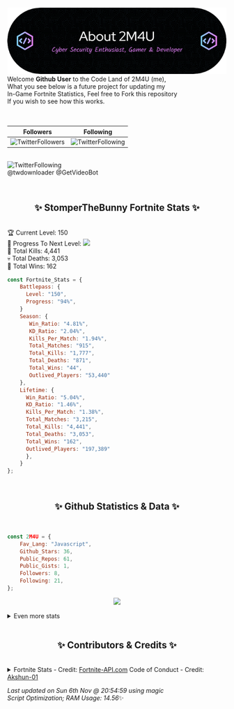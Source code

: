 
  ![Header](./src/github-banner.png)
  <br>
  Welcome **Github User** to the Code Land of 2M4U (me),<br>
  What you see below is a future project for updating my<br>
  In-Game Fortnite Statistics, Feel free to Fork this repository<br>
  If you wish to see how this works.
  <br><br>
  <br>
  
  | Followers  | Following |
  | ---------- |:---------:|
  | ![TwitterFollowers](https://img.shields.io/badge/Twitter%20Followers-79-blue)  | ![TwitterFollowing](https://img.shields.io/badge/Twitter%20Following-220-blue)  |


  <br>![TwitterFollowing](https://img.shields.io/badge/Latest%20Tweet--blue)<br>
  @twdownloader @GetVideoBot
   
  <br><h2 align="center"> ✨ StomperTheBunny Fortnite Stats ✨</h2><br>
  🏆 Current Level: 150<br>
  🎉 Progress To Next Level: ![](https://geps.dev/progress/94)<br>
  🎯 Total Kills: 4,441<br>
  💀 Total Deaths: 3,053<br>
  👑 Total Wins: 162<br>

```js
const Fortnite_Stats = {
    Battlepass: {
      Level: "150",
      Progress: "94%",    
    }
    Season: { 
       Win_Ratio: "4.81%",
       KD_Ratio: "2.04%",
       Kills_Per_Match: "1.94%",
       Total_Matches: "915",
       Total_Kills: "1,777",
       Total_Deaths: "871",
       Total_Wins: "44",
       Outlived_Players: "53,440"
    },
    Lifetime: {
      Win_Ratio: "5.04%",
      KD_Ratio: "1.46%",
      Kills_Per_Match: "1.38%",
      Total_Matches: "3,215",
      Total_Kills: "4,441",
      Total_Deaths: "3,053",
      Total_Wins: "162",
      Outlived_Players: "197,389"
      },
    }
}; 
```


<br><h2 align="center"> ✨ Github Statistics & Data ✨</h2><br>

```js
const 2M4U = {
    Fav_Lang: "Javascript",
    Github_Stars: 36,
    Public_Repos: 61,
    Public_Gists: 1,
    Followers: 8,
    Following: 21,
}; 
```

<p align="center">
<img src="https://github-readme-streak-stats.herokuapp.com/?user=2M4U&theme=tokyonight">
</p>
<details>
  <summary>
      Even more stats
  </summary>
  <p align="center">
    <img src="https://github-profile-trophy.vercel.app/?username=2M4U&theme=dracula">
    <img src="https://github-readme-stats.vercel.app/api?username=2M4U&theme=tokyonight&count_private=true&show_icons=true&include_all_commits=true">
  </p>
</details>
<br><h2 align="center"> ✨ Contributors & Credits ✨</h2><br>
<details>
  <summary>
      Fortnite Stats - Credit: <a href="https://fortnite-api.com/?utm_source=github.com/2M4U/2M4U">Fortnite-API.com</a>
      Code of Conduct - Credit: <a href="https://github.com/Akshun-01">Akshun-01</a>
  </summary>
</details>

<!-- Last updated on Sun Nov 06 2022 20:54:59 GMT+0000 (Coordinated Universal Time) ;-;-->
<i>Last updated on  Sun 6th Nov @ 20:54:59 using magic<br>
Script Optimization; RAM Usage: 14.56</i>✨